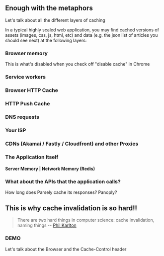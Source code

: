 ##  Enough with the metaphors

Let's talk about all the different layers of caching


In a typical highly scaled web application, you may find cached versions of assets (images, css, js, html, etc) and data (e.g. the json list of articles you should see next) at the following layers:


### Browser memory

This is what's disabled when you check off "disable cache" in Chrome


### Service workers


### Browser HTTP Cache


### HTTP Push Cache


### DNS requests


### Your ISP


### CDNs (Akamai / Fastly / Cloudfront) and other Proxies


### The Application Itself

#### Server Memory | Network Memory (Redis)


### What about the APIs that the application calls?

How long does Parsely cache its responses? Panoply?



## This is why cache invalidation is so hard!!

> There are two hard things in computer science: cache invalidation, naming things -- [Phil Karlton](https://twitter.com/timbray/status/506146595650699264)


### DEMO

Let's talk about the Browser and the Cache-Control header

